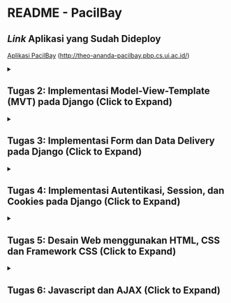 # README - PacilBay

## *Link* Aplikasi yang Sudah Dideploy
[Aplikasi PacilBay](http://theo-ananda-pacilbay.pbp.cs.ui.ac.id/) (http://theo-ananda-pacilbay.pbp.cs.ui.ac.id/)

<details>
  <summary><h2>Tugas 2: Implementasi Model-View-Template (MVT) pada Django (Click to Expand)</h2></summary>

### Langkah-langkah Implementasi Aplikasi Berbasis Django

1. **Menyiapkan *development environment*:**
   - Menginstal Python, Django, dan *dependencies* yang dibutuhkan.
   - Membuat *virtual environment* supaya aplikasi tidak bentrok dengan versi lain.

2. **Membuat Proyek Django:**
   - Menjalankan `django-admin startproject pacilbay` untuk membuat proyek baru.
   - Menyesuaikan pengaturan di `settings.py`, seperti konfigurasi *database*, `INSTALLED_APPS`, *allowed host* untuk mengizinkan `localhost` dan PWS mengakses aplikasi.

3. **Membuat Aplikasi Django:**
   - Menjalankan `python manage.py startapp main` untuk membuat aplikasi `main` di dalam proyek.
   - Menambahkan aplikasi *main* ke dalam `INSTALLED_APPS` di `settings.py`.

4. **Membuat *Template* HTML:**
   - Membuat *HTML file* di folder `templates` untuk mengatur *view frontend*.
   - Menggunakan *template variables* untuk menampilkan nilai dari variabel yang akan dibuat di `views.py`.

5. **Membuat Model (`models.py`):**
   - Merancang model data dengan membuat *field* pada model di `models.py`.
   - Menjalankan perintah `python manage.py makemigrations` dan `python manage.py migrate` untuk merefleksikan perubahan model ke *database*.

6. **Membuat Views (`views.py`):**
   - Mengimpor fungsi render dari `django.shortcuts` dan menambhakan fungsi `show_main` yang berisi *dictionary* data untuk dikirimkan ke *HTML file*.
   - Menghubungkan views dengan *template HTML* yang akan dirender.

7. **Mengatur *URL Routing* (`urls.py`):**
   - Mengatur *routing *URL** di `urls.py` untuk menambahkan *path* ke aplikasi *main*.
   - Memastikan setiap *view* memiliki *URL *pattern** yang sesuai.

8. **Melakukan *Deployment*:**
    - Membuat proyek baru di *Pacil Web services* (PWS).
    - Mengonfigurasi `settings.py` untuk menambahkan *URL deployment* PWS ke `ALLOWED_HOSTS`.
    - Melakukan *add, commit*, dan *push* ke PWS.

### Bagan *Request* *Client* ke Web Aplikasi Django

```mermaid
graph TD;
    Client -->|Request| urls.py;
    urls.py -->|Maps URL| views.py;
    views.py -->|Handles Logic| models.py;
    views.py -->|Renders Template| templates;
    models.py -->|Access Data| Database;
    Database -->|Returns Data| models.py;
    models.py -->|Returns Data| views.py;
    templates -->|DisplaysResponse| Client;
```
**Penjelasan Bagan:**
    - `urls.py`: Menghubungkan *URL* yang diminta ke aplikasi dan data yang tersedia di views.py.
   - `views.py`: Menampung *template variables* untuk menampilkan nilai dari variabel yang sudah dibuat dalam `context`, dan akan di-*render* di halaman HTML.
   - `models.py`: Berisi model data dan menghubungkan ke *database*. `models.py` digunakan oleh `views.py` untuk mengambil dan mengolah data dari variabel yang sudah dibuat.
   - *Template* (HTML): Mengatur tampilan halaman web. *HTML file* akan di-*render* oleh `views.py` dan dikirim sebagai respons ke *client*.

### Fungsi **Git** dalam Pengembangan Perangkat Lunak
Git adalah *control version software* untuk mengelola dan melacak perubahan dalam *source code* selama pengembangan *software*. Fungsi utama git:

1. sebagai ***control version*** yang melacak setiap perubahan yang dibuat di dalam *source code* sehingga *developer* bisa kembali ke versi sebelumnya;
2. sebagai **sarana kolaborasi** karena memungkinkan beberapa *developer* bekerja di berbagai fitur atau memperbaiki bug tanpa mengganggu pekerjaan *developer* lain melalui *branch*.
3. sebagai ***development environment*** melalui *branching* dan *merging* sehingga *developer* bisa membuat cabang untuk pengembangan fitur atau *bug fixing* kemudian menggabungkannya ke *main branch* setelah dites.
4. menjaga **keamanan dan *backup*** karena bisa menyimpan *history* di *remote repository* seperti GitHub, GitLab, dll sehingga mengurangi risiko kode hilang.

### Alasan Menggunakan Django sebagai *Framework* Awal dalam Pembelajaran
1. **Framework Lengkap**
      Django adalah *full-stack *framework** yang menyediakan semua yang dibutuhkan *developer* seperti *Object-Relational Mapping* (ORM), *template engine*, *form handling*, dan *routing*.
2. **Arsitektur MTV (Model-Template-View)**
      Arsitektur *Model-Template-View* (MTV) memudahkan *developer* memahami arsitektur aplikasi web.
3. **Keamanan Terjaga**
      Django menyediakan *middleware* yang otomatis melindungi aplikasi dari *Cross-Site *Request* Forgery* (CSRF) dan juga memiliki mekanisme untuk mencegah *Cross-Site Scripting* (XSS) dengan secara otomatis meng-*escape* output HTML.
4. **Community Support**
      Django memiliki *komunitas* yang besar dan dokumentasi yang lengkap sehingga *beginner friendly :D*

### Mengapa Model pada Django Disebut sebagai ORM?

Model pada *Django disebut sebagai* ORM (*Object-Relational Mapping*) karena terdapat *interface* antara model di Python (class) dengan *relational *database** (tabel). Dengan prinsip ini, *developer* bisa bekerja menggunakan *database* dengan konsep *object-oriented* tanpa harus membuat query SQL manual. Django ORM mengubah operasi *Create, Read, Update, Delete* (CRUD) di OOP Python ke *query SQL* yang bersifat *connected* dengan *database*, sehingga memudahkan interaksi aplikasi dengan data.
</details>

<details>
  <summary><h2>Tugas 3: Implementasi Form dan Data Delivery pada Django (Click to Expand)</h2></summary>

### Langkah-langkah Implementasi Form dan Data Delivery pada Django
1. **Membuat Kerangka *Views* dengan Skeleton**
   Saya membuat kerangka *views* (skeleton) supaya desain web konsisten dan mengurangi *redundant code*. 
   - Buat direktori `templates` di folder utama, buat file `base.html` sebagai kerangka yang akan dipakai untuk semua halaman web di aplikasi-aplikasi lain.
   - Isi `base.html` dengan sintaks HTML dan *Django *template* tags* `{% block meta %}` dan `{% block content %}` untuk bagian-bagian yang bisa diubah oleh *template* turunan di aplikasi-aplikasi lain.
   - Buka `settings.py`, tambahkan direktori `templates` (`'DIRS': [BASE_DIR / 'templates']`) ke dalam variabel `TEMPLATES` supaya *template* yg sudah dibuat dikenali Django.
2. **Mengubah *Primary Key* dari *Integer* Menjadi UUID**
   Untuk meningkatkan keamanan aplikasi, kita ubah *primary key* di model dari tipe data *integer* menjadi UUID (*Universally Unique Identifier*).
   - Pada `models.py` di aplikasi `main`, impor modul `uuid` dan ubah *primary key* menjadi UUIDField.
   - Menjalankan `makemigrations` dan `migrate` supaya perubahan yang kita lakukan disimpen di *database*.
3. **Membuat *Form Input Data***
   - Buat *file* `forms.py` di direktori *main*, dan buat `ModelForm` untuk model `ProductEntry`.
   - Buat *field* yang akan digunakan dalam *form* seperti `product_name`, `price`, `product_description`, dan `available_qty`.
   - Di `views.py`, buat fungsi `create_mood_entry` untuk menampilkan *form* dan menyimpan data baru saat *form* di-*submit* dan mereturn respons html ke *template* `create_product_entry`.
   - Validasi *form* menggunakan *function* `form.is_valid()` dan simpan data dengan *function* `form.save()`.
4. **Menampilkan Data di Halaman Web**
   - Ambil semua objek dari model `ProductEntry` dengan menambahkan *function* `ProductEntry.objects.all()` dan kirim ke *template* melalui *context* yang sudah dibuat sebelumnya. --> *function* ini akan di-*return* dengan html di *template* `main`.
   - Pada `main.html`, kita gunakan *looping* `{% for ... %}` untuk menampilkan data dalam bentuk tabel. 
   - Pada `main.html`, kita tambahkan juga tombol untuk mengakses halaman *form input* data baru.
5. **Mengembalikan Data dalam Bentuk XML dan JSON (dan berdasarkan ID)**
   - Di `views.py`, buat fungsi `show_xml` untuk mengambil semua data dari model `MoodEntry`
   - Gunakan *serializers* Django untuk mengubah data menjadi format XML.
   - Buat juga buat versi jsonnya :)
   - Buat fungsi `show_xml_by_id` dan `show_json_by_id` di views.py untuk *mereturn* data berdasarkan id yang sudah difilter sebagai parameter. --> variabel data diubah dari *all* menjadi `ProductEntry.objects.filter(pk=id)`
6. **Menambahkan *URL *Pattern*s***
   - Tambahkan *path* untuk setiap fungsi *view* baru di variabel `urlpatterns` supaya bisa diakses di browser.
   - Mengecek apakah data bisa diambil dengan benar menggunakan *postman* (screenshoot terlampir di bawah)
Setelah melalui 6 langkah ini, kita bisa membuat form, menyimpan data, menampilkan data, dan *mereturn* data dalam format XML atau JSON di Django

### Mengapa kita memerlukan data delivery dalam pengimplementasian sebuah *platform*?
- Memungkinkan kita berinteraksi secara *real time* dengan *platform*
   Dengan menggunakan *data delivery*, kita bisa mengisi *form*, mengklik tombol, dan melakukan *search*. Data yang di-*input* dalam kegiatan-kegiatan tersebut harus dikirim ke *server* untuk diproses melalui peran *data delivery*. Melalui *data delivery* ini, kita bisa membuat interaksi menjadi lebih interaktif dan dinamis.

- Memunkinkan kita menerima data yang terbaru
   *Data delivery* memastikan bahwa data yang kita terima di *platform* selalu yang terbaru. Data yang realtime sangat dibutuhkan untuk aplikasi berita, cuaca, harga saham, dll yang membutuhkan data real time.

Contoh:
Saat *user* *login* ke *platform*, kredensial kita (misal *username* dan *password*) dikirim ke *server* untuk diverifikasi. Pengiriman tersebut membutuhkan *data delivery* pada *platform*. Tanpa *data delivery*, *user* tidak bisa melakukan *login* dan mengakses akun.

### Mana yang lebih baik antara XML dan JSON?
JSON (*JavaScript Object Notation*) dan XML (*eXtensible Markup Language*) adalah format yang digunakan untuk pertukaran data antara *server* dan *client* dalam pengembangan aplikasi. Masing-masing memiliki kelebihan dan kekurangan, tapi JSON dianggap lebih baik daripada XML. Kenapa JSON lebih populer dibandingkan XML?

| Kriteria     | JSON     | XML |
|--------------|-----------|------------|
| Keterbacaan | JSON punya struktur yang lebih ringkas dan mudah dibaca manusia. JSON ditulis dalam format *key-value pairs* sehingga lebih mudah dipahami dan dikelola. | XML menggunakan *opening tag* dan *closing tag* untuk elemen datanya sehingga dokumennya lebih panjang dan lebih sulit dibaca. XML cenderung lebih *verbose* karena harus menggunakan banyak *markup* untuk menulis data.      |
| Ukuran data      | Karena JSON lebih ringkas, ukuran datanya juga lebih kecil dibanding XML. Karena lebih ringkas, lebih sedikit data yang harus dikirim melalui jaringan, sehingga dapat mengurangi waktu *loading* dan penggunaan *bandwidth*. | XML memiliki *overhead* yang lebih besar karena memerlukan *opening tag* dan *closing tag* untuk setiap elemen, yang dapat memperbesar ukuran *file*.        |
| *Compatibility* dengan JavaScript      | JSON adalah format yang berasal dari JavaScript, sehingga kompatibel dengan JavaScript. JSON dapat diubah menjadi objek JavaScript tanpa perlu *parser* lagi.   | XML membutuhkan *parser* untuk mengubah data menjadi objek JavaScript, sehingga lebih lambat dan kompleks.       |
| Keamanan      | JSON lebih aman terhadap serangan seperti *XML External Entity* (XXE) *attack* dibandingkan XML.   | XML lebih rentan terhadap berbagai jenis serangan karena kompleksitas dan fitur-fiturnya seperti DTD (*Document Type Definition*).        |

### Fungsi dari method `is_valid()` pada *form* Django
1. **Fungsi is_valid() pada Django Form**
   - Fungsi `is_valid()` memeriksa apakah data yang diterima dari *user* (melalui metode POST) memenuhi semua persyaratan yang sudah dibuat dalam form. Jika semua data valid, fungsi akan me-*return* nilai `True`. Jika ada data yang tidak valid, akan me-*return* `False`.
   - Fungsi `is_valid()` juga mengisi atribut `cleaned_data`. Ketika `is_valid()` bernilai `True`, Django akan membersihkan (*sanitize*) data *input* lalu me-*pass* ke dalam atribut `cleaned_data` pada objek *form*. 
   - Jika `is_valid()` mengembalikan `False`, Django akan mengisi atribut `errors` pada objek *form*. Atribut `errors` akan berisi informasi tentang kesalahan validasi yang terjadi pada setiap *field* di *form*.
2. **Mengapa Kita Membutuhkan *Method* is_valid()?**
   - `is_valid()` membantu kita menjaga integritas data karena sudah pasti semua semua data yang disimpan dalam sistem memenuhi persyaratan dan aturan validasi. --> ga mungkin ada data yang tidak lengkap atau formatnya salah.
   - `is_valid()` mencegah serangan keamanan seperti *SQL Injection* atau *Cross-Site Scripting* (XSS) dengan memastikan bahwa data *input* sudah disanitasi sebelum diproses atau disimpan dalam *database*.
   - Tanpa validasi `is_valid()`, data yang tidak valid bisa menyebabkan *error* di aplikasi. Misalnya *user* memasukkan *string* teks ke *field* yang seharusnya menerima *int*.

### Mengapa kita membutuhkan `csrf_token`?
`csrf_token` (*Cross-Site Request Forgery token*) adalah mekanisme keamanan saat ada *request form* dan HTTP POST *request*. Token ini melindungi aplikasi web dari serangan *Cross-Site Request Forgery* (CSRF) yaitu serangan di mana *attacker* memanipulasi *user* untuk mengirim *request* yang aneh-aneh tanpa diketahui *user*.

1. **Mengapa Kita Membutuhkan `csrf_token` saat Membuat *Form* di Django?**
   *CSRF attack* terjadi ketika *attacker* mensabotase *session untuk* melakukan *action* yang tidak diinginkan atas nama *user* tersebut (misalnya *mengubah* *password*, melakukan transaksi keuangan, dll). `csrf_token` dihasilkan secara *random* dan unik, ditambahkan ke setiap *form* yang memerlukan POST (seperti *form* *login*, registrasi, dan *update* data). Sehingga, *attacker* tidak bisa mensabotase *session* tsb. Jika token CSRF tidak valid atau tidak ada, *request* tersebut dianggap mencurigakan dan akan ditolak oleh Django.

2. **Apa yang Dapat Terjadi Jika Kita Tidak Menambahkan `csrf_token` pada *Form* Django?**
   - *Attacker* bisa mengirim *request* berbahaya yang mengirimkan POST *request* ke aplikasi web tanpa sepengetahuan *user*. Jika *user* telah masuk ke aplikasi tersebut, *session* akan digunakan untuk mengautentikasi *request* tersebut.
   - Dengan menggunakan sesi tersebut, *attacker* bisa memanipulasi data, melakukan transaksi, menghapus akun, atau melakukan tindakan lain yang berdampak pada *user* atau sistem.
   - CSRF *attack* dapat mengakibatkan hilangnya data *user*, membocorkan informasi sensitif, dll.
3. **Bagaimana hal tersebut dapat dimanfaatkan oleh *attacker*?**
   - *Attacker* bisa membuat web palsu/email *phishing* yang mengandung *form* HTML atau link berbahaya. Saat *user* masuk ke aplikasi atau mengklik *link* atau mengirim *form*, POST *request* akan dikirim ke *server* menggunakan sesi *user* tersebut.
   - Dengan menggunakan JavaScript atau *hidden element*, *attacker* bisa mengirim data secara otomatis ke aplikasi web target saat *user* reload *webpage* atau melakukan tindakan tertentu (seperti mengklik tombol).
   - Karena permintaan datang dari sesi *user* yang sah, *server* akan mempercayai permintaan tersebut dan menganggap bahwa itu berasal dari *user* yang sah.

### Mengakses keempat *URL* di poin 2 menggunakan Postman
![Screenshot 2024-09-11 193747](https://github.com/user-attachments/assets/ef05be18-d46f-4715-b180-16d83ea98389)
![Screenshot 2024-09-11 193831](https://github.com/user-attachments/assets/584b80e5-c78f-411d-9566-de859f4e3f06)
![Screenshot 2024-09-11 193842](https://github.com/user-attachments/assets/97965ca8-d866-4fd7-9b5d-95f071e0521b)
![Screenshot 2024-09-11 193851](https://github.com/user-attachments/assets/f339cb68-be38-4705-8390-a2217159ba9b)


</details>
<details>
  <summary><h2>Tugas 4: Implementasi Autentikasi, Session, dan Cookies pada Django (Click to Expand)</h2></summary>

### Langkah-Langkah Implementasi Autentikasi, *Session*, dan *Cookies* pada Django
Pada tugas ini, kita akan membangun sistem registrasi dan autentikasi *user* pada aplikasi Django yang telah dibuat. Dengan adanya sistem ini, *user* harus memiliki akun yang valid untuk mengakses halaman utama aplikasi dan hanya dapat melihat data yang terkait dengan akun mereka.

Dalam mengimplementasikan Autentikasi, *Session*, dan *Cookies* pada Django untuk memenuhi *checklist* Tugas 4, terdapat 6 langkah utama yang perlu dilakukan:

1. **Membuat Form untuk Registrasi dan Fungsi yang meng*handle* tugas tersebut**
   -  Pertama, kita akan mengimport modul `UserCreationForm` dan `messages` dari Django untuk membuat form registrasi dan menampilkan pesan notifikasi.
   - Kemudian, kita akan membuat fungsi `register` untuk meng*handle* *user* yang akan melakukan registrasi akun. Fungsi ini memiliki 6 fungsi utama:
      1. Menampilkan form registrasi saat pertama kali diakses.
      2. Memproses *data form* ketika *user* mengirimkan data.
      3. Memvalidasi data yang dimasukkan *user*.
      4. Menyimpan *data* *user* baru ke dalam *database*.
      5. Menampilkan pesan sukses jika pendaftaran berhasil.
      6. Mengarahkan *user* ke halaman *login*.
   - Setelah membuat fungsi `register`, kita akan membuat *template* `register.html` sebagai tampilan form registrasi. Pada *template* tersebut, kita menggunakan tag `{{ form.as_table }}` untuk menampilkan *field-field* form secara otomatis.
   - Terakhir, kita akan menambahkan *URL* *Pattern* di `urls.py` sehingga *user* bisa mengakses halaman `/register` dan melakukan registrasi dengan fungsi `register`.
2. **Membuat *Login Form***
   - Pertama, kita akan mengimpor modul `AuthenticationForm`, `authenticate`, dan `login` dari Django untuk meng*handle* proses autentikasi.
   - Setelah itu, kita akan membuat fungsi `login_user` untuk meng*handle* *user* yang akan melakukan *login* ke aplikasi. Fungsi ini memiliki 5 fungsi utama:
      1. Memproses data *login form*.
      2. Memvalidasi data *login*.
      3. Melakukan autentikasi *user*.
      4. Membuat *session* untuk *user* yang berhasil *login*.
      5. Mengarahkan *user* ke halaman utama (aplikasi *main*).
   - Setelah membuat fungsi `login_user`, kita akan membuat *template* `login.html` sebagai tampilan halaman *login*. 
   - Terakhir, kita akan menambahkan *URL* *Pattern* di `urls.py` sehingga *user* bisa mengakses halaman `/login` dan melakukan autentikasi dengan fungsi `login_user`.
3. **Membuat Fungsi *Logout***
   - Pertama, kita akan mengimpor modul `logout` dari Django untuk meng*handle* proses *logout*.
   - Setelah itu, kita akan membuat fungsi `logout_user` untuk meng*handle* *user* yang akan melakukan *logout*. Fungsi ini memiliki 3 fungsi utama:
      1. Menghapus *user* *session* yang sedang aktif.
      2. Mengarahkan *user* ke halaman *login*.
      3. Hapus *cookie* `last_login`.

   - Setelah membuat fungsi `logout_user`, kita akan membuat tombol *logout* pada halaman utama dan menghubungkannya dengan fungsi `logout_user`. 
   - Terakhir, kita akan menambahkan *URL* *Pattern* di `urls.py` sehingga *user* bisa mengakses halaman `/logout` dan mengakses fungsi `login_user`.

4. **Merestriksi Akses Halaman Utama**
   
   Kita hanya ingin halaman utama dapat diakses oleh *user* yang sudah melakukan *login*. Oleh sebab itu, kita perlu melakukan restriksi akses ke halaman utama terbatas kepada *user* yang sudah melakukan *login*. Kita akan menggunakan *decorator* `login_required` pada fungsi `show_main` yang sudah dibuat sebelumnya untuk memastikan hanya *user* yang sudah *login* yang dapat mengakses halaman utama.

5. **Menggunakan *Cookies* untuk Menyimpan Data *Login* Terakhir**
   - Kita akan menyimpan data *login* terakhir dengan menambahkan kode `response.set_cookie('last_login', str(datetime.datetime.now()))` di fungsi `login_user` untuk menyimpan waktu *login* terakhir dalam bentuk *cookie* saat *user* berhasil *login*.
   - Setelah menyimpan data *login* terakhir, kita akan menampilkannya pada halaman utama dengan cara menambahkan informasi *cookie* `last_login : request.COOKIES['last_login']` pada `context` di `views.py` lalu memanggil nilainya di halaman utama (`main.html`)
   - Kita juga akan menghapus *cookie* saat *user* *logout* dengan menambahkan kode `response.delete_cookie('last_login')` di fungsi `logout_user`

6. **Menghubungkan *Model* `ProductEntry` dengan `User`**

   Kita ingin seorang *user* hanya melihat *product* *entries* yang telah dibuat sendiri. Oleh karena itu, kita perlu menghubungkan model `ProductEntry` dengan `User` dengan cara:
   - Tambah *field* `user` yang bertipe `ForeignKey` pada model `ProductEntry`  untuk menghubungkan setiap entri *product* dengan *user* yang membuatnya.
   - Setelah membuat *field* `user`, kita akn mengubah fungsi `create_product_entry` untuk menyimpan *user* yang sedang *login* sebagai pemilik entri mood dengan meset variabel *user* di model `ProductEntry` dengan menambahkan kode `product_entry.user = request.user`
   - Selanjutnya, kita akan memfilter data `ProductEntry` supaya hanya menampilkan entri *product* yang dimiliki oleh *user* yang sedang *login* dengan mengubah variabel `product_entries` di fungsi `show_main` *yang* awalnya bernilai `MoodEntry.objects.all()` menjadi `MoodEntry.objectsfilter(user=request.user)`
   - Setelah membuat perubahan pada model `ProductEntry`, kita melakukan migrasi untuk memperbarui struktur *database*.

### Perbedaan antara `HttpResponseRedirect()` dan `redirect()`
|Kriteria     | `HttpResponseRedirect()`     | `redirect()` |
|--------------|-----------|------------|
| *Level of abstraction*|Merupakan *low level function* sehingga *developer* bisa memiliki kontrol yang lebih besar untuk pengaplikasian fungsi tersebut. `HttpResponseRedirect()` bisa mengatur atribut-atribut *HTTP respons* (misalnya *status code*, *header*, *cookie*, dll). | Merupakan *high level function* yang merupakan *shortcut* dari `HttpResponseRedirect()`. `redirect()` menyederhanakan proses pembuatan objek `HttpResponseRedirect` karena secara otomatis mengatur *status code* dan *header* yang biasanya digunakan untuk *redirect*.|
| Penggunaan | Biasanya digunakan dalam situasi yang memerlukan *HTTP response *custom*ization* yang lebih detail. Contoh: ketika mau mengatur *status code* yang berbeda (misal, 301 untuk *redirect permanen*) atau menambahkan *header *custom**. | Biasanya lebih sering dipakai karena lebih mudah digunakan dan cukup fleksibel untuk kebutuhan *redirect* (tanpa situasi khusus/*customization*). |
| Contoh Penggunaan | <pre lang="python">from django.http import HttpResponseRedirect<br># Menggunakan HttpResponseRedirect()<br>def my_view(request):<br>    response = HttpResponseRedirect('/success/')<br>    response['Location'] = 'https://example.com'  # Mengatur lokasi *redirect* secara manual<br>    return response</pre>| <pre lang="python">from django.shortcuts import redirect <br># Menggunakan redirect()<br>def my_view(request):<br>    return redirect('success')  # Menggunakan *URL* name</pre>|
| Kapan sebaiknya digunakan?| <li>Ketika perlu mengontrol secara detail *status code* atau *header response*</li><li>Ketika mau melakukan *redirect* ke *URL* yang tidak didefinisikan dalam `URLconf`. |  <li>Ketika mau melakukan *redirect* sederhana ke *URL* yang sudah didefinisikan di `URLconf`.</li><li>Ketika tidak melakukan *customization HTTP respons* yang kompleks</li>|

Secara garis besar, `redirect()` lebih banyak digunakan karena lebih mudah dibaca, lebih terintegrasi dengan Django, dan lebih fleksibel. Tapi, `HttpResponseRedirect()` tetap berguna ketika perlu melakukan *redirect* permanen (301), *header *custom*ization*, dan *redirect* ke *URL* eksternal.

### Cara kerja penghubungan model `ProductEntry` dengan `User`
Dalam Django, kita menghubungkan satu model dengan model lainnya untuk merepresentasikan hubungan antara data. Dalam kasus ini, kita mau menghubungkan model `ProductEntry` dan `User` karena kita ingin mengetahui siapa yang membuat entri *product* tersebut. Hubungan ini disebut **relasi** atau hubungan antar model.

Pada penghubungan model, kita menggunakan `ForeignKey`. `ForeignKey` adalah tipe *field* dalam Django yang digunakan untuk membuat hubungan *one-to-one* atau *one-to-many* antara dua model. Dalam kasus `ProductEntry` dan `User`, `ForeignKey` akan membuat sebuah kolom tambahan dalam tabel `ProductEntry` yang berisi ID dari *user* yang bersangkutan. Sehingga, setiap entri *product* akan menunjuk ke satu *user* tertentu (yang membuatnya).

**Cara Kerja Penghubungan `MoodEntry` dengan `User`**
1. Tambah *Field* `user` pada model `ProductEntry`
   
   Di file `models.py`, kita tambahkan *field* `user` dengan tipe `ForeignKey` ke model `MoodEntry`.
   <pre lang="python">
      from django.db import models
      from django.contrib.auth.models import User

      class MoodEntry(models.Model):
         user = models.ForeignKey(User, on_delete=models.CASCADE)
         # ... dst
   </pre>
   
2. Atur parameter `on_delete`
   Parameter `on_delete` berfungsi untuk mengatur apa yang terjadi pada data ketika objeknya dihapus. Kita akan assign nilai parameter dengan `models.CASCADE` berarti jika *user* dihapus, maka semua entri *product* yang terkait dengan *user* tersebut juga akan dihapus.
3. Simpan perubahan
   Setelah melakukan perubahan pada model, kita akan menjalankan perintah `python manage.py makemigrations` dan `python manage.py migrate` untuk membuat dan menerapkan perubahan pada *database*.

### Implementasi *authentication* dan *authorization* saat *user* *login* dalam Django
1. Perbedaan *authentication* dan *authorization*, apakah yang dilakukan saat *user* *login*

   | Kriteria | Authentication | Authorization |
   |--------------|-----------|------------|
   | Definisi| Proses verifikasi identitas *user*. Menjawab pertanyaan "**Siapa** kamu?" | Proses pemberian izin kepada *user* yang sudah terverifikasi untuk mengakses *resources* atau melakukan *request*. Menjawab pertanyaan "**Apa yang boleh** kamu lakukan?".|
   | Tujuan| Memastikan bahwa *user* adalah orang yang dia klaim (benar-benar dia)| Mengontrol akses ke bagian-bagian sistem yang berbeda berdasarkan *role* *user*|
   | Mekanisme | Biasanya menggunakan kredensial seperti *username* dan *password*, biometrik (sidik jari, wajah), token, atau OTP (*One-Time Password*)| Menggunakan kebijakan akses seperti *role-based access control* (RBAC) atau *attribute-based access control* (ABAC)|
   | Contoh| Memasukkan *username* dan *password* untuk masuk ke akun email, misalnya *login* ke SCELE | Jika *user* memasukkan *username* dan *password* yang terasosiasi dengan *role* dosen, maka ia bisa membuat course baru, sedangkan jika *user* memasukkan *username* dan *password* yang terasosiasi dengan *role* mahasiswa, maka ia tidak bisa membuat course baru|
   | Implementasi| Kebanyakan menggunakan *library* atau *framework* autentikasi yang sudah jadi| Biasanya diimplementasikan dengan menggunakan *role*, *permission*, atau kebijakan yang lebih *custom* |
   | Urutan Proses| Biasanya dilakukan duluan sebelum otorisasi| Dilakukan setelah autentikasi berhasil|
2. Bagaimana Django mengimplementasikan kedua konsep tersebut
   - Autentikasi di Django
      1. Model `User`: Django memiliki model `User` bawaan yang menyimpan informasi dasar seperti *username*, *password*, email, dll. Kita juga bisa meng-*custom* model tersebut.
      2. Form autentikasi: Django menyediakan form `AuthenticationForm` yang bisa digunakan untuk meng*handle* *login* *user*. Form ini memeriksa apakah *username* dan *password* yang dimasukkan cocok dengan data yang ada di *database*.
      3. *Middleware*: Berfungsi untuk memeriksa apakah *user* sudah melakukan *login* atau belum. Jika belum, *user* akan diarahkan ke halaman *login*.
      4. *Session*: Django menggunakan *session* untuk menyimpan informasi tentang *user* yang sedang *login*, sehingga sistem dapat mengetahui siapa yang sedang berinteraksi dengan aplikasi.

   - Otorisasi di Django
      1. *Permission*: Kita bisa membuat *permission* (izin) yang spesifik untuk setiap model atau *action*. Misal, kita bisa memberikan izin `delete_product` untuk menghapus produk bagi *role* admin.
      2. *Group*: Kita bisa mengelompokkan *permission* ke dalam *group*. Contoh: *group* "client" memiliki *permission* "add_to_cart", "buy_items", dan "delete_from_cart".      
      3. *Custom* *Permission*: Kita bisa membuat *permission* *custom* untuk kebutuhan spesifik.

### Peran *cookies* dalam mengingat *user* yang telah *login*, keamanan *cookies*
1. Bagaimana Django mengingat *user* yang telah *login*?
   Django menggunakan sistem *session* untuk mengingat *user* yang telah *login*. 
   
   - Pembuatan *Session*
      Ketika *user* berhasil *login*, Django akan membuat sebuah *session* yang unik untuk *user* tersebut. *Session* ini akan disimpan di server, bukan di browser pengguna. Setiap *session* memiliki *session* ID yang unik. *Session* ID tersebut akan dikirimkan ke browser *user* melalui *cookie*.
   - *Cookie* *Session* *ID*
      Browser *user* akan menyimpan *cookie* *session* *ID* yang sudah dibuat saat *user* *login*. Setiap kali *user* mengirim *request* ke server, *cookie* *session* *ID* ini akan ikut dikirim dalam *header* *request*.
   - Pencocokan *Session*
      Django akan memeriksa *cookie* *session* *ID* yang dikirim oleh browser. Jika *session* *ID* valid, Django akan mengambil data *session* dari server dan mengidentifikasi bahwa *user* tersebut sudah *login*. Namun, jika *request* tidak mengandung *session ID* atau *session ID* tidak valid, django akan mengidentifikasi bahwa *user* tersebut belum *login* dan menolak *request* yang dikirim.
2. Kegunaan lain dari *cookies* dan keamanan *cookies*
   - Dengan menggunakan *cookies*, *website* bisa mengingat pengaturan *user* (misal: *font* *size, color* *theme*, atau *page layout*) sehingga meningkatkan *user* *experience*. 
   - *Cookies* membantu melacak perilaku *user* di website (misal: halaman yang sering *dikunjungi*, durasi, pola *click*, dll) yang membantu analisis web.
   - *Cookies* dapat digunakan oleh perusahaan pengiklan untuk membuat *user profile* berdasarkan minat dan perilaku *user* di berbagai website. *User profile* ini kemudian digunakan untuk menampilkan iklan yang relevan dengan minat pengguna.
3. Apakah semua *cookies* aman digunakan?

   Tidak semua *cookies* aman digunakan. Meskipun *cookies* memiliki banyak manfaat, terdapat beberapa risiko antara lain:
   - *Cookies* bisa dipakai untuk melacak aktivitas *user* sehingga memungkinkan pihak tertentu membuat profil rinci tentang minat dan kebiasaan pengguna. Hal ini bisa saja merupakan pelanggaran privasi.
   - Jika *cookies* tidak dikelola dengan aman, data yang tersimpan bisa dicuri. Hal ini menyebabkan informasi sensitif (misal kata sandi, informasi kartu kredit, dll) bisa bocor.
   - *Cross-Site Scripting* (XSS). *Cookies* bisa digunakan untuk melakukan XSS, di mana *attacker* menyuntikkan skrip ke dalam situs web yang kemudian dieksekusi di browser pengguna.
   - *Cookie* Poisoning untuk memodifikasi isi *cookie* untuk menipu server.
</details>

<details>
<summary><h2>Tugas 5: Desain Web menggunakan HTML, CSS dan Framework CSS (Click to Expand)</h2></summary>

###  Langkah-Langkah Implementasi Desain Web menggunakan HTML, CSS dan Framework CSS

1. **Implementasi Fungsi Hapus dan Edit Product**
   - Pertama, kita buka file `views.py` di folder `main` dan tambahkan fungsi baru bernama `edit_product` yang menerima parameter `request` dan `id`. Fungsi ini digunakan untuk mengedit data product, jadi kita perlu mengambil data product yang ingin diedit berdasarkan id yang diberikan.
   - Kita kembali buka file `views.py` di folder `main` dan tambahkan fungsi baru bernama `delete_product` yang menerima parameter `request` dan `id`. Fungsi ini digunakan untuk menghapus data product, jadi kita perlu mengambil data product yang ingin dihapus berdasarkan id yang diberikan.
   - Setelah menambahkan fungsi untuk mengedit dan menghapus produk, kita buka file `urls.py` di folder main dan tambahkan URL pattern untuk mengakses fungsi `edit_product` dan `delete_product`.
   - Kemudian, kita akan membuat template HTML sebagai interface supaya user bisa mengedit produk. Buka folder main/templates, buat template baru bernama `edit_product.html` untuk mengedit data product.
   - Kita juga akan menambahkan 2 buah tombol untuk mengedit dan menghapus produk untuk setiap produk yang ada. Buka template `main.html` dan tambahkan tombol edit dan hapus untuk setiap product.

2. **Kustomisasi Desain**
   - Saya menggunakan *framework* css bootstrap dalam melakukan kustomisasi design. Pertama, kita tambahkan bootstrap di `base.html` untuk mengaktifkan fitur-fitur responsif yang disediakan oleh bootstrap.
   - Selanjutnya, kita kustomisasi halaman *login* di `login.html`. Pada halaman *login*, saya menggunakan fitur *card* yang disediakan bootstrap. Pada header *card* berisi *heading* 'login', sedangkan pada *body* *card* berisi tabel untuk menampilkan *form* *login* dengan tabel (`form.as_table`)
   - Saya juga mengkustomisasi halaman register di `register.html` sama persis dengan halaman *login*, menggunakan fitur *card* yang berisi tabel untuk menampilkan *form register* dengan tabel (`form.as_table`)
   - Selanjutnya, saya akan mengkustomisasi halaman tambah produk di `create_product_entry.html`. Sama dengan kustomisasi sebelumnya, saya menggunakan fitur *card* yang berisi tabel untuk menampilkan *form register* dengan tabel (`form.as_table`)
   - Setelah itu, saya mengkustomisasi halaman `main.html`. Terdapat elemen *heading* yang bertuliskan 'Welcome to Pacilbay', saya juga menambahkan *quote* di bawah *heading* tersebut diikuti dengan informasi pribadi *user*. Saya menggunakan *class* `row` yang disediakan bootstrap dengan 3 kolom untuk menampilkan NPM, nama, dan kelas dari *user*. Selanjutnya, saya akan mengecek apakah terdapat *product entries*. Jika tidak ada *product entries*, akan muncul tulisan 'Belum ada data product pada Pacilbay :(' diikuti dengan gambar. Jika sudah ada *product entries*, saya mengiterasi setiap produk yang ada dan memanggil *template* `card.html` sebagai interface *card* untuk menampilkan setiap produknya dengan mengirimkan parameter `product_entry`.
   - Saya membuat *template* `card.html` untuk menampilkan detail informasi dari setiap produk. Saya menggunakan fitur kolom yang disediakan oleh bootstrap untuk menampilkan nama produk, kuantitas produk, deskripsi produk, dan harga. Saya juga menambahkan dua tombol untuk mengedit produk dan menghapus produk menggunakan *class* `hstack` (*horizontal stack*) yang disediakan oleh bootstrap. 
   - Masih dalam file yang sama, saya juga menambahkan `modal`/*pop up* tambahan yang berisi pesan konfirmasi saat *user* menekan tombol *delete*. Dalam *pop up* tersebut berisi tombol 'Cancel' untuk kembali ke halaman main tanpa menghapus produk, dan tombol 'Delete' untuk menghapus produk dan kembali ke halaman main.
3. **Membuat Navigation Bar**
   - Pertama, kita buat file `navbar.html` pada folder `templates` di *root folder* untuk membuat *navigation bar*.
   - Dalam file tersebut, kita melakukan pengecekan apakah *user* sudah diotentikasi atau belum. Jika *user* belum diotentikasi, *navbar* akan menampilkan menu untuk *login* dan *register*. Jika *user* sudah diotentikasi, *navbar* akan menampilkan menu 'Home' untuk menampilkan halaman utama, 'Logout' untuk melakukan logout, dan 'Add product' untuk menambahkan *item product*.
   - Terakhir, kita akan *navbar* tersebut ke semua *template* halaman web yang kita punya dengan menyertakan `{% include 'navbar.html' %}`

###  Jika terdapat beberapa CSS selector untuk suatu elemen HTML, jelaskan urutan prioritas pengambilan CSS selector tersebut!

Ketika terdapat beberapa *CSS selector* yang diterapkan pada elemen HTML yang sama, browser akan menentukan CSS mana yang diterapkan berdasarkan **prioritas** atau yang dikenal dengan istilah **specificity**. Hal ini berguna untuk mencegah terjadinya konflik *style* yang bertabrakan. Urutan prioritas:

1. **Inline Styles**  
   *Style* yang diterapkan langsung pada elemen melalui atribut `style` memiliki prioritas paling tinggi. Karena *Style* ini ditulis langsung di dalam elemen HTML, *Inline Styles* akan selalu diutamakan dibandingkan *selector* lainnya.
   _Contoh:_
   ```html
   <p style="color: red;">Teks ini merah</p>
   ```
   Pada contoh di atas, `color: red` akan selalu diterapkan karena ditulis secara langsung di dalam elemen <p>.

2. **ID Selector**
   *ID Selector* memiliki prioritas kedua setelah *inline styles*. Setiap elemen HTML dapat memiliki atribut id yang unik, dan *style* yang diterapkan pada ID ini akan mengalahkan *style* yang berasal dari *class*, atribut, atau elemen.

   Contoh:
   ```css
   #judul {
      color: blue;
   }
   ```
   Jika sebuah elemen memiliki ID judul, maka *style* yang ditetapkan di atas akan diterapkan pada elemen tersebut, kecuali ada inline *style* yang mengubahnya.

3. **Class, Attribute, dan Pseudo-class Selector**
   *Class selector*, atribut (misalnya `[type="text"]`), dan *pseudo-class* (misalnya `:hover`, `:active`) ada di tingkat prioritas ketiga. Jika tidak ada ID atau *inline* *style* yang mengubahnya, *style* dari *class* atau *pseudo-class* akan diterapkan.

   Contoh:
   ```css
   .button {
      background-color: green;
   }
   ```
   *style* ini akan diterapkan pada elemen yang memiliki *class* `button`, namun akan kalah jika elemen tersebut memiliki *ID* atau *inline* *style* yang berbeda.

4. **Element dan Pseudo-element Selector**
   *Selector* elemen (misalnya `h1`, `p`, `div`) dan pseudo-elemen (misalnya `::before`, `::after`) memiliki prioritas paling rendah. Ini berarti *style* yang diterapkan pada elemen hanya akan berlaku jika tidak ada *style* lain yang lebih spesifik.

   Contoh:
   ```css
   p {
      font-size: 16px;
   }
   ```
   style ini hanya akan diterapkan jika tidak ada *selector class*, *ID*, atau *inline style* yang mengatur ukuran *font* pada elemen <p>.


###  Mengapa responsive design menjadi konsep yang penting dalam pengembangan aplikasi web? Berikan contoh aplikasi yang sudah dan belum menerapkan responsive design!

**Responsive design** adalah konsep dalam *web development* yang memastikan tampilan dan fungsionalitas *website* tetap optimal dari berbagai perangkat yang digunakan oleh *user* (misalnya desktop, tablet, atau *smartphone*). Konsep ini menjadi sangat penting karena seiring berjalannya waktu, penggunaan internet melalui perangkat *mobile* terus meningkat, sehingga *website* harus dapat menyesuaikan diri dengan berbagai ukuran layar dan resolusi.

Mengapa *responsive design* penting?

1. ***User* *Experience* yang Lebih Baik**
   Dengan *responsive design*, *user* dapat mengakses konten dengan mudah tanpa harus memperbesar atau memperkecil layar secara manual. Navigasi yang mudah dan tampilan yang proporsional akan meningkatkan kepuasan *user* saat menggunakan aplikasi.

   _Contoh_: Sebuah situs berita yang tidak *responsive* mungkin membuat *user* *mobile* kesulitan membaca artikel karena teksnya terlalu kecil atau elemen-elemen *layout* berantakan. *Website* yang *responsive* akan secara otomatis menyesuaikan ukuran teks dan gambar agar mudah diakses dari layar kecil.

2. **Meningkatkan SEO (Search Engine Optimization)**
   Google mengutamakan *website* yang *responsive* dalam hasil pencarian, terutama untuk pencarian melalui perangkat *mobile*. Situs yang tidak *responsive* bisa kehilangan peringkat di *search engine*, yang berdampak pada berkurangnya pengunjung.

   _Contoh_: Jika sebuah *e-commerce* *website* tidak *responsive*, Google akan menurunkan peringkatnya di hasil pencarian pengguna *mobile*, sehingga trafik dan potensi penjualan bisa menurun.

3. **Efisiensi dalam Pengembangan dan Pemeliharaan**
   *Responsive* design memungkinkan *developer* hanya perlu membuat satu versi situs yang dapat menyesuaikan tampilan di berbagai perangkat. Hal ini mengurangi kebutuhan untuk mengembangkan dan memelihara beberapa versi situs untuk desktop dan *mobile*.

   _Contoh_: Daripada membuat satu *website* untuk desktop dan satu lagi untuk *mobile*, sebuah situs *responsive* bisa berfungsi baik di semua perangkat dengan hanya satu kode yang sama.

4. **Adaptasi pada Berbagai Perangkat**
   Karena pengguna mengakses internet dari berbagai jenis perangkat dengan ukuran layar yang berbeda, dari *smartphone* hingga monitor besar, *website* yang tidak *responsive* akan terlihat tidak proporsional. *Responsive* design memastikan tampilan tetap konsisten dan optimal di semua perangkat.

   _Contoh_: Sebuah aplikasi pembelajaran online mungkin harus memastikan video, teks, dan quiz tetap mudah diakses baik di layar besar laptop maupun di layar kecil *smartphone*.


#### Contoh Aplikasi yang Sudah Menerapkan Responsive Design

1. **Airbnb**
   Airbnb memiliki desain yang responsif di mana layout dan elemen UI (*User Interface*) otomatis menyesuaikan diri dengan ukuran layar pengguna. Pada perangkat *mobile*, navigasi dan konten tetap mudah diakses, gambar dioptimalkan, dan tombol lebih besar agar lebih mudah ditekan dengan jari.

2. **Medium**
   Medium, *platform* blog populer juga telah menerapkan *responsive design*. Artikel-artikel di Medium dapat dibaca dengan nyaman di berbagai ukuran layar, dengan teks yang mudah dibaca, gambar yang responsif, dan navigasi yang sederhana baik di desktop maupun *mobile*.


#### Contoh Aplikasi yang Belum Menerapkan Responsive Design

1. **Situs Sekolah yang Ketinggalan Zaman**
   Beberapa situs sekolah atau instansi pendidikan yang lama tidak menerapkan *responsive design*, sehingga ketika diakses melalui perangkat *mobile*, teksnya sangat kecil, tata letaknya kacau, dan tombol-tombolnya sulit diakses. *User* harus memperbesar layar untuk membaca konten atau menekan tombol.

2. **Situs Berita Lama**
   Beberapa situs berita yang sudah ada sejak lama dan belum diperbarui sering kali tidak responsif. Saat dibuka di perangkat *mobile*, *layout* yang kacau membuat *user* kesulitan untuk membaca artikel, dan elemen-elemen seperti gambar atau iklan sering kali menutupi sebagian besar layar.

###  Jelaskan perbedaan antara margin, border, dan padding, serta cara untuk mengimplementasikan ketiga hal tersebut!

Dalam *web development*, **margin**, **border**, dan **padding** adalah tiga properti CSS untuk mengatur tata letak dan spasi antar elemen. 

1. **Margin**
   
   Margin adalah ruang di luar elemen, yang mengatur jarak antara elemen tersebut dengan elemen lain di sekitarnya. Margin berada di paling luar dari box model dan tidak memengaruhi tampilan elemen itu sendiri, hanya jaraknya dari elemen lain.

   Untuk mengatur margin bisa diatur secara keseluruhan (misalnya margin: 20px;) atau untuk setiap sisi (atas, kanan, bawah, kiri) dengan nilai yang berbeda.
   
   _Contoh_:
   ```css
   .box {
     /* Margin sama untuk semua sisi */
      margin: 20px;
   }
   .box1 {
      /* Margin berbeda untuk setiap sisi (top, right, bottom, left) */
      margin: 10px 15px 20px 25px;
   }
   ```

2. **Border**
   Border adalah garis yang mengelilingi elemen dan terletak di antara padding dan margin. Border membatasi elemen secara visual dan bisa diatur ketebalan, warna, dan stylenya.

   Untuk mengatur border biasanya diatur dengan properti shorthand seperti border, atau bisa diatur secara terpisah dengan `border-width`, `border-style`, dan `border-color`.

   ```css
   /* Border sama di semua sisi */
   border: 2px solid blue;

   /* Border berbeda untuk setiap sisi */
   border-top: 2px solid red;
   border-right: 2px solid green;
   border-bottom: 2px solid blue;
   border-left: 2px solid black;
   ```

3. **Padding**
   Padding adalah ruang di dalam elemen, yang mengatur jarak antara konten elemen (misalnya teks atau gambar) dengan border elemen. Padding memberikan "ruang bernapas" pada konten di dalam elemen tersebut.

   Padding bisa diatur dengan cara yang mirip seperti margin. Kita bisa menggunakan *shorthand* untuk mengatur semua sisi sekaligus, atau mengatur setiap sisi secara terpisah.

   ```css
   /* Padding sama untuk semua sisi */
   padding: 10px;

   /* Padding berbeda untuk setiap sisi (top, right, bottom, left) */
   padding: 5px 10px 15px 20px;

   ```

   Margin, border, dan padding dapat digunakan bersamaan untuk membuat elemen HTML dengan jarak, border, dan padding yang diatur seperti:
   ```css
   .box {
      margin: 20px;           /* Jarak elemen dari elemen lain */
      padding: 15px;          /* Jarak konten di dalam elemen dengan border */
      border: 2px solid black; /* Garis batas elemen */
   }

   ```
   ```html
   <div class="box">
      Ini adalah konten di dalam box dengan margin, border, dan padding.
   </div>

   ```

###  Jelaskan konsep flex box dan grid layout beserta kegunaannya!

Dalam CSS, **Flexbox** dan **Grid Layout** adalah dua sistem tata letak modern yang membantu dalam mengatur elemen di halaman web. Masing-masing dapat menyusun elemen secara fleksibel dan responsif, dan memungkinkan desain yang kompleks dan mudah dikelola.

1. **Flexbox (Flexible Box Layout)**
   
   Flexbox adalah sistem tata letak satu dimensi yang dirancang untuk menyusun elemen secara fleksibel baik secara **horizontal** (baris) maupun **vertikal** (kolom). Flexbox sangat berguna untuk tata letak yang dinamis dan responsif. Elemen-elemen yang ada di dalamnya bisa secara otomatis menyesuaikan diri tergantung pada ukuran layar atau ruang yang tersedia.

   **Kegunaan Flexbox**
   - Menyusun elemen secara fleksibel dalam baris atau kolom.
   - Mudah digunakan untuk tata letak yang tidak terlalu rumit atau tata letak satu dimensi (baik baris **atau** kolom, tetapi bukan keduanya).
   - Mengatasi masalah alignment (penyelarasan), seperti vertikal tengah atau jarak antar elemen yang sama tanpa menggunakan padding/margin yang rumit.
   - Fleksibel untuk menyesuaikan elemen di dalam container, misalnya membuat elemen tetap responsif saat layar diperkecil atau diperbesar.

   **Contoh Implementasi Flexbox**
   ```css
   .container {
   display: flex;
   justify-content: space-between;
   align-items: center;
   }
   ```
   ```html
   <div class="container">
     <div class="box">Box 1</div>
     <div class="box">Box 2</div>
     <div class="box">Box 3</div>
   </div>
   ```

   Pada contoh di atas:

   - `display: flex` membuat elemen di dalam .container diatur dalam baris secara otomatis.
   - `justify-content: space-between` menyusun elemen di dalam container dengan jarak yang merata.
   - `align-items: center` menyusun elemen secara vertikal di tengah.

   **Properti Utama Flexbox**

   - `flex-direction`: Menentukan apakah elemen diatur dalam baris (*row*) atau kolom (*column*).
   - `justify-content`: Mengatur bagaimana elemen disusun di sepanjang baris (misalnya `center`, `space-between`, `space-around`).
   - `align-items`: Menyusun elemen secara vertikal di dalam *container*.
   - `flex-wrap`: Mengatur apakah elemen dapat diteruskan ke baris/kolom baru jika tidak muat dalam satu baris atau kolom.

2. **CSS Grid Layout**

   CSS Grid adalah sistem tata letak dua dimensi yang lebih kompleks dibandingkan Flexbox. Grid bisa menyusun elemen dalam baris dan kolom secara bersamaan sehingga lebih cocok untuk tata letak halaman yang lebih rumit. Grid bisa kita tentukan ukuran, jarak, dan *alignment* dari elemen-elemen di dalamnya.

   **Kegunaan Grid Layout**
   
   - Membuat tata letak dua dimensi (baris dan kolom) yang rumit terstruktur.
   - Cocok untuk layout keseluruhan halaman yang perlu pembagian posisi dengan presisi, misal: *header*, *sidebar*, konten utama, dan *footer*.
   - Fleksibilitas untuk mengatur ukuran setiap kolom dan baris secara proporsional, atau menggunakan ukuran *fixed*.

   **Contoh Implementasi Grid Layout**
   ```css
   .container {
   display: grid;
   grid-template-columns: 1fr 2fr;
   grid-template-rows: auto;
   gap: 20px;
   }
   ```

   ```html
   <div class="container">
     <div class="header">Header</div>
     <div class="sidebar">Sidebar</div>
     <div class="content">Main Content</div>
     <div class="footer">Footer</div>
   </div>
   ```

   Pada contoh di atas:

   - `display: grid` membuat container menjadi grid.
   - `grid-template-columns: 1fr 2fr` membuat dua kolom, dengan kolom kedua memiliki dua kali lebar kolom pertama.
   - `gap: 20px` mengatur jarak antara elemen grid.

   **Properti Utama Grid Layout**
   - `grid-template-columns`: Menentukan jumlah dan ukuran kolom.
   - `grid-template-rows`: Menentukan jumlah dan ukuran baris.
   - `gap`: Mengatur jarak antara baris dan kolom.
   - `grid-area`: Menentukan tata letak area tertentu pada grid (misalnya *header*, *footer*, dll.).

</details>

<details>
<summary> <h2>Tugas 6: Javascript dan AJAX (Click to Expand)</h2></summary>

### Langkah-Langkah Implementasi Javascript dan AJAX
1. **AJAX Get**
   Pada aplikasi PacilBay, AJAX Get digunakan untuk mengambil data produk yang sudah ada dan memperbarui konten HTML tanpa perlu me-reload seluruh halaman sehingga memberikan user experience yang lebih baik karena halaman menjadi lebih responsif. Langkah-langkah implementasi AJAX Get dalam PacilBay:
   - Kita akan mengganti bagian card yang digunakan untuk menampilkan detail produk, dan menggantinya dengan placeholder dengan ID `product_entry_cards`. Elemen ini akan diisi dengan data mood yang diambil secara dinamis menggunakan AJAX.
   - Kita akan membuat fungsi javascript untuk mengambil data produk untuk melakukan AJAX Get ke server untuk mengambil data product. Kita akan menggunakan `fetch()` yang merupakan API bawaan JavaScript untuk membuat request.
   - Kita juga akan memastikan bahwa data yang kita ambil adalah data milik user yang sedang login dengan menambahkan CSRF token ke header permintaan AJAX.

   ```JavaScript
   async function getProductEntries(){
      return fetch("{% url 'main:show_json' %}").then((res) => res.json())
   }
   ```
   - Kita akan membuat URL endpoint, method (GET), dan header yang diperlukan. Selanjutnya, setelah data diterima, parse data JSON menjadi objek JavaScript yang dapat digunakan untuk memperbarui tampilan
   - Setelah kita memparse objek JSON menjadi objek javascript, kita akan menambahkan konten tersebut untuk memperbarui tampilan HTML dalam bentuk cards yang berisi detail produk.
   ```javascript
   async function refreshProductEntries() {
      document.getElementById("product_entry_cards").innerHTML = "";
      document.getElementById("product_entry_cards").className = "";
      const productEntries = await getProductEntries();
      let htmlString = "";
      let classNameString = "";

      if (productEntries.length === 0) {
         classNameString = "flex flex-col items-center justify-center min-h-[24rem] p-6";
         htmlString = `
             <!-- Kode untuk menampilkan gambar jika tidak ada produk dalam PacilBay -->
         `;
      }
      else{
         classNameString = "relative grid grid-cols-1 sm:grid-cols-2 gap-8 lg:grid-cols-3 gap-8"
         productEntries.forEach((item) => {
         const product_name = DOMPurify.sanitize(item.fields.product_name); // Membersihkan data dari XSS Script
         const price = DOMPurify.sanitize(item.fields.price);
         const product_description = DOMPurify.sanitize(item.fields.product_description);
         const available_qty = DOMPurify.sanitize(item.fields.available_qty);
         htmlString += `
         <!-- Kode untuk menampilkan card jika ada produk yang terdaftar dalam PacilBay -->
         `;
         });
      }
      document.getElementById("product_entry_cards").className = classNameString;
      document.getElementById("product_entry_cards").innerHTML = htmlString;
   }
   refreshProductEntries();
   ```

2. **AJAX Post**
   
   AJAX POST digunakan untuk mengirim data dari klien (browser) ke server. Dalam konteks aplikasi PacilBay, kita akan menggunakan POST untuk menambahkan produk baru ke database. Dengan menggunakan AJAX, user dapat menambahkan produk tanpa harus melakukan reload halaman. Langkah-langkah implementasi AJAX Post:

   - Kita akan membuat tombol yang akan digunakan untuk mentrigger event untuk mengirimkan Ajax Post. Saya meletakkan tombol ini di sebelah tombol untuk menambahkan produk (tanpa AJAX). Kemudian, kita akan membuat modal yang berisi form untuk input data produk.
   - Dalam `views.py`, kita akan buat view baru yang akan menangani POST request. Dalam view ini, ambil data dari request POST, validasi data, dan simpan ke dalam database.
   ```python
   @csrf_exempt
   @require_POST
   def add_product_entry_ajax(request):
      product_name = strip_tags(request.POST.get("product_name"))
      price = strip_tags(request.POST.get("price"))
      product_description = strip_tags(request.POST.get("product_description"))
      available_qty = strip_tags(request.POST.get("available_qty"))
      user = request.user

      new_product = ProductEntry(
         product_name = product_name,
         price = price,
         product_description = product_description,
         available_qty = available_qty,
         user=user
      )
      new_product.save()

      return HttpResponse(b"CREATED", status=201)
   ```
   - Setelah menambah function baru pada view, kita akan menambahkan path baru yang mengarah ke view yang baru dibuat di dalam `urls.py`
   - Setelah tampilan dan fungsi dibuat, kita akan menghubungan form dengan path. Kita akan atur atribut action pada form ke path yang telah dibuat. Setelah itu, kita akan gunakan metode POST untuk mengirimkan data ke server untuk disimpan dalam database.
   - Terakhir, kita akan mengirim data menggunakan AJAX. Pertama, kita akan buat event listener pada tombol submit form. Kemudian, kita akan menggunakan `fetch()` untuk mengirim POST request ke server. Kemudian, kita akan menghandle respons dengan memperbarui tampilan dan menutup modal (jika berhasil) atau menampilkan pesan error (jika gagal)
   ```javascript
   function addProductEntry() {
      fetch("{% url 'main:add_product_entry_ajax' %}", {
         method: "POST",
         body: new FormData(document.querySelector('#productEntryForm')),
      })
      .then(response => refreshProductEntries())

      document.getElementById("productEntryForm").reset(); // menghapus data yang sudah ada di modal
      document.querySelector("[data-modal-toggle='crudModal']").click();  

      return false;
   }
   ```
   
### Manfaat Javascript dalam Pengembangan Aplikasi Web

   JavaScript adalah bahasa pemrograman yang penting dalam pengembangan web modern karena memungkinkan kita untuk membuat halaman web yang interaktif, dinamis, dan responsif. Manfaat javascript:
   
   1. Menambah interaktivitas

      JavaScript memungkinkan kita membuat elemen-elemen di halaman web menjadi interaktif. Misal ketika user mengklik tombol, JavaScript bisa mentrigger aksi tertentu seperti menampilkan sebuah modal, menjalankan animasi, atau mengirim data ke server. JavaScript juga bisa digunakan untuk memvalidasi input user sebelum data dikirim ke server sehingga mengurangi potensi kesalahan data dan meningkatkan kualitas data.

   2. Menambahkan dinamisme

      JavaScript membuat kita bisa memanipulasi Document Object Model (DOM) sehingga kita bisa mengubah konten, style, dan struktur halaman secara dinamis. JavaScript juga bisa membuat efek visual yang lebih kompleks seperti animasi, transition, dan hover

   3. Menambahkan responsivitas web

      JavaScript membuat kita bisa membangun aplikasi satu halaman (Single Page Application) di mana seluruh konten halaman ada di dalam satu halaman HTML, dan hanya bagian tertentu yang diupdate secara dinamis seriring berjalannya interaksi. SPA membuat aplikasi menjadi lebih cepat dan responsif.

   4. Integrasi dengan aplikasi lain

      JavaScript bisa digunakan untuk berkomunikasi dengan server menggunakan AJAX untuk mengirim dan menerima data. Ada banyak juga library dan framework JavaScript yang bisa mempercepat pengembangan aplikasi, seperti React, Angular, dan Vue.js.

   Contoh penggunaan javascript dalam web:

   - Formulir: Validasi input, pengiriman data secara asynchronous, menampilkan error message.
   - Animasi: Membuat elemen-elemen bergerak dan berinteraksi dengan user.
   - Game: Membangun game sederhana sampai yang kompleks yang bisa berjalan langsung di dalam browser.
   - Single Page Application (SPA): Membuat aplikasi web yang serasa aplikasi desktop karena navigasinya mulus dan load halaman cepat.
   - Grafik dan visualisasi data: Membuat grafik dan visualisasi data yang interaktif.


### Penggunaan `await` ketika menggunakan `fetch()`

1. **Apa itu `await`?**

   `await` adalah keyword dalam JavaScript yang digunakan untuk menunggu hasil dari sebuah promise. Promise adalah objek yang merepresentasikan hasil dari sebuah operasi asynchronous , seperti request data dari server menggunakan `fetch()`.

2. **Kenapa kita menggunakan `await` saat menggunakan `fetch()`?**

   Ketika kita menggunakan `fetch()`, kita sebenarnya sedang membuat sebuah promise. Promise ini akan diselesaikan ketika request data selesai diproses oleh server. Jika kita tidak menggunakan `await`, kode kita akan terus berjalan tanpa menunggu hasil dari promise tersebut. Hal ini bisa menyebabkan karena bisa saja kita ternyata mencoba mengakses data yang belum ada, dan menjadikan data tidak sinkron.

   ```javascript
   // Tanpa await
   fetch('/data')
   .then(response => response.json())
   .then(data => {
      console.log(data); // Data mungkin belum tersedia jika kode setelah ini dieksekusi lebih cepat
   });

   // Dengan await (dalam fungsi async)
   async function fetchData() {
   const response = await fetch('/data');
   const data = await response.json();
   console.log(data); // Data pasti sudah tersedia di sini
   }
   ```

3. **Apa yang terjadi jika kita tidak menggunakan `await`?**

   - Kode setelah `fetch()` akan langsung dieksekusi meskipun data belum selesai diambil.
   - Jika kita mencoba mengakses data yang diambil dari `fetch()` sebelum promise selesai, kita akan mendapatkan nilai undefined atau error.
   - Sebenarnya kita bisa menggantikan `await()` dengan `then()` dan `catch()`. Namun, kode akan menjadi lebih kompleks dan sulit dipahami karena kita harus menggunakan `then()` dan `catch()` untuk menangani promise. Jika kita menggunakan `await`, kode menjadi lebih linear dan mirip dengan kode synchronous. Kita juga bisa memastikan bahwa data sudah tersedia sebelum digunakan. Kita juga bisa menggunakan `try...catch` untuk menangani error secara lebih baik.

Dalam aplikasi PacilBay, kita menggunakan `await` dalam fungsi `refreshProductEntries` untuk memastikan bahwa proses mendapatkan product entries sudah selesai sebelum kita menampilkannya.

### Tujuan pembersihan input user di backend

Pembersihan data (data sanitization) dapat mencegah serangan-serangan seperti injection attack (SQL injection, XSS, dll.). Melakukan sanitization di frontend  tidak cukup untuk menjamin keamanan aplikasi secara keseluruhan. Kita juga harus melakukan sanitization di backend karena:

1. **Keamanan tambahan**

   Jika pengguna mematikan JavaScript, maka validasi di frontend tidak akan berjalan. Kalau kita melakukan validasi di backend, kita memastikan bahwa data yang masuk ke sistem selalu bersih walaupun di konfigurasi browser user javascriptnya non aktif. Data sanitization di backend juga untuk melindungi serangan curl atau Postman dapat langsung mengirim data ke endpoint backend tanpa melalui frontend 

2. **Konsistensi**

   Dengan melakukan validasi di backend maupun frontend, kita bisa memastikan bahwa aturan validasi data selalu konsisten yang akan menghindari inkonsistensi data yang tersimpan.

3. **Perlindungan terhadap perubahan frontend**

   Frontend diubah dengan mudah oleh pengguna atau penyerang. Validasi backend akan menambah proteksi keamanan menjadi lapisan yang lebih sulit untuk diterobos.

</details>